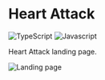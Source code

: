 # Heart Attack

![TypeScript](https://img.shields.io/badge/typescript-2D79C7?style=for-the-badge&logo=typescript&logoColor=white&labelColor=101010)
![Javascript](https://img.shields.io/badge/javascript-F7DF1E?style=for-the-badge&logo=javascript&logoColor=white&labelColor=101010)

Heart Attack landing page.

![Landing page](https://i.imgur.com/X4mZRs8.png)
